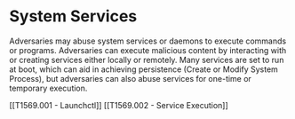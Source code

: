 # System Services

Adversaries may abuse system services or daemons to execute commands or programs. Adversaries can execute malicious content by interacting with or creating services either locally or remotely. Many services are set to run at boot, which can aid in achieving persistence (Create or Modify System Process), but adversaries can also abuse services for one-time or temporary execution.

[[T1569.001 - Launchctl]]
[[T1569.002 - Service Execution]]